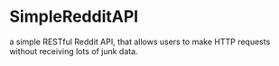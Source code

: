 # SimpleRedditAPI
a simple RESTful Reddit API, that allows users to make HTTP requests without receiving lots of junk data. 
